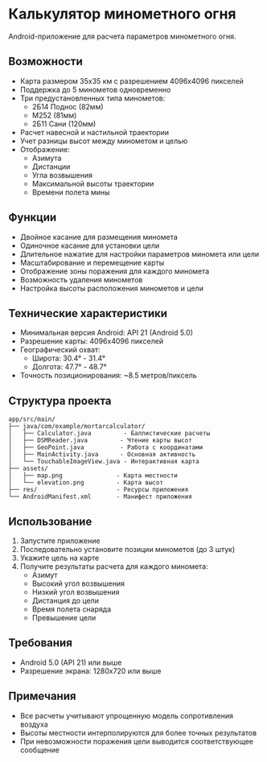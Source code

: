 # Калькулятор минометного огня

Android-приложение для расчета параметров минометного огня.

## Возможности

- Карта размером 35x35 км с разрешением 4096x4096 пикселей
- Поддержка до 5 минометов одновременно
- Три предустановленных типа минометов:
  - 2Б14 Поднос (82мм)
  - M252 (81мм)
  - 2Б11 Сани (120мм)
- Расчет навесной и настильной траектории
- Учет разницы высот между минометом и целью
- Отображение:
  - Азимута
  - Дистанции
  - Угла возвышения
  - Максимальной высоты траектории
  - Времени полета мины

## Функции

- Двойное касание для размещения миномета
- Одиночное касание для установки цели
- Длительное нажатие для настройки параметров миномета или цели
- Масштабирование и перемещение карты
- Отображение зоны поражения для каждого миномета
- Возможность удаления минометов
- Настройка высоты расположения минометов и цели

## Технические характеристики

- Минимальная версия Android: API 21 (Android 5.0)
- Разрешение карты: 4096x4096 пикселей
- Географический охват:
  - Широта: 30.4° - 31.4°
  - Долгота: 47.7° - 48.7°
- Точность позиционирования: ~8.5 метров/пиксель

## Структура проекта

```
app/src/main/
├── java/com/example/mortarcalculator/
│   ├── Calculator.java         - Баллистические расчеты
│   ├── DSMReader.java         - Чтение карты высот
│   ├── GeoPoint.java          - Работа с координатами
│   ├── MainActivity.java      - Основная активность
│   └── TouchableImageView.java - Интерактивная карта
├── assets/
│   ├── map.png               - Карта местности
│   └── elevation.png         - Карта высот
├── res/                      - Ресурсы приложения
└── AndroidManifest.xml       - Манифест приложения
```

## Использование

1. Запустите приложение
2. Последовательно установите позиции минометов (до 3 штук)
3. Укажите цель на карте
4. Получите результаты расчета для каждого миномета:
   - Азимут
   - Высокий угол возвышения
   - Низкий угол возвышения
   - Дистанция до цели
   - Время полета снаряда
   - Превышение цели

## Требования

- Android 5.0 (API 21) или выше
- Разрешение экрана: 1280x720 или выше

## Примечания

- Все расчеты учитывают упрощенную модель сопротивления воздуха
- Высоты местности интерполируются для более точных результатов
- При невозможности поражения цели выводится соответствующее сообщение 